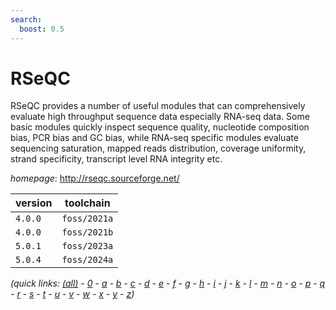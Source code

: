 ```yaml
---
search:
  boost: 0.5
---
```

# RSeQC

RSeQC provides a number of useful modules that can  comprehensively evaluate high throughput sequence data especially RNA-seq  data. Some basic modules quickly inspect sequence quality, nucleotide  composition bias, PCR bias and GC bias, while RNA-seq specific modules  evaluate sequencing saturation, mapped reads distribution, coverage  uniformity, strand specificity, transcript level RNA integrity etc.

*homepage*: <http://rseqc.sourceforge.net/>

version | toolchain
--------|----------
``4.0.0`` | ``foss/2021a``
``4.0.0`` | ``foss/2021b``
``5.0.1`` | ``foss/2023a``
``5.0.4`` | ``foss/2024a``


*(quick links: [(all)](../index.md) - [0](../0/index.md) - [a](../a/index.md) - [b](../b/index.md) - [c](../c/index.md) - [d](../d/index.md) - [e](../e/index.md) - [f](../f/index.md) - [g](../g/index.md) - [h](../h/index.md) - [i](../i/index.md) - [j](../j/index.md) - [k](../k/index.md) - [l](../l/index.md) - [m](../m/index.md) - [n](../n/index.md) - [o](../o/index.md) - [p](../p/index.md) - [q](../q/index.md) - [r](../r/index.md) - [s](../s/index.md) - [t](../t/index.md) - [u](../u/index.md) - [v](../v/index.md) - [w](../w/index.md) - [x](../x/index.md) - [y](../y/index.md) - [z](../z/index.md))*

